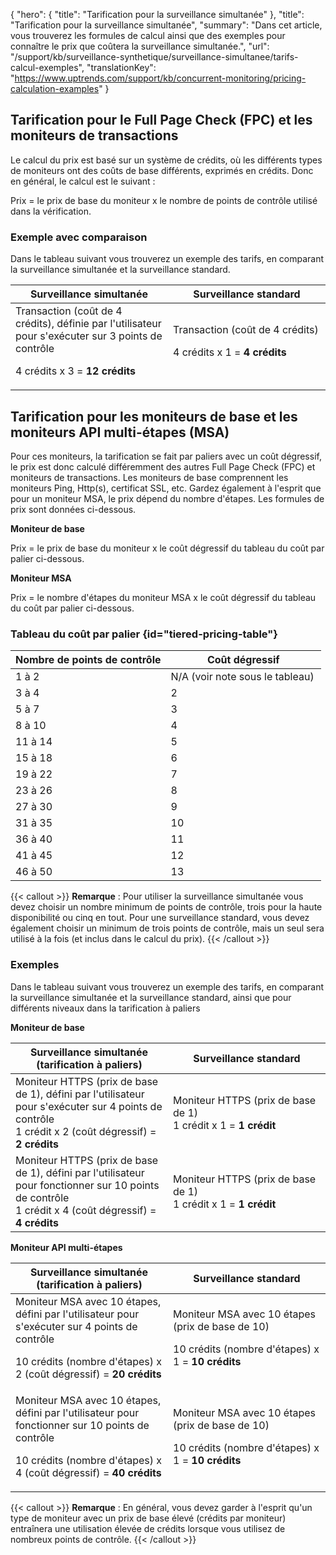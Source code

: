 {
"hero": {
"title": "Tarification pour la surveillance simultanée"
},
"title": "Tarification pour la surveillance simultanée",
"summary": "Dans cet article, vous trouverez les formules de calcul ainsi que des exemples pour connaître le prix que coûtera la surveillance simultanée.",
"url": "/support/kb/surveillance-synthetique/surveillance-simultanee/tarifs-calcul-exemples",
"translationKey": "https://www.uptrends.com/support/kb/concurrent-monitoring/pricing-calculation-examples"
}


## Tarification pour le Full Page Check (FPC) et les moniteurs de transactions

Le calcul du prix est basé sur un système de crédits, où les différents types de moniteurs ont des coûts de base différents, exprimés en crédits. Donc en général, le calcul est le suivant :

Prix = le prix de base du moniteur x le nombre de points de contrôle utilisé dans la vérification.

### Exemple avec comparaison

Dans le tableau suivant vous trouverez un exemple des tarifs, en comparant la surveillance simultanée et la surveillance standard.

<table><colgroup><col style="width: 50%" /><col style="width: 50%" /></colgroup><thead><tr class="header"><th>Surveillance simultanée</th><th>Surveillance standard</th></tr></thead><tbody><tr class="odd"><td>Transaction (coût de 4 crédits), définie par l'utilisateur pour s'exécuter sur 3 points de contrôle<br />

4 crédits x 3 = <strong>12 crédits</strong></td><td>Transaction (coût de 4 crédits)<br />

4 crédits x 1 = <strong>4 crédits</strong></td></tr></tbody></table>

## Tarification pour les moniteurs de base et les moniteurs API multi-étapes (MSA)

Pour ces moniteurs, la tarification se fait par paliers avec un coût dégressif, le prix est donc calculé différemment des autres Full Page Check (FPC) et moniteurs de transactions. Les moniteurs de base comprennent les moniteurs Ping, Http(s), certificat SSL, etc. Gardez également à l'esprit que pour un moniteur MSA, le prix dépend du nombre d'étapes. Les formules de prix sont données ci-dessous.

**Moniteur de base**

Prix = le prix de base du moniteur x le coût dégressif du tableau du coût par palier ci-dessous.

**Moniteur MSA**

Prix = le nombre d'étapes du moniteur MSA x le coût dégressif du tableau du coût par palier ci-dessous.

### Tableau du coût par palier {id="tiered-pricing-table"}

<table>
<colgroup><col style="width: 50%" /><col style="width: 50%" /></colgroup>
<thead><tr class="header"><th>Nombre de points de contrôle</th><th>Coût dégressif</th></tr></thead>

<tbody>

<tr><td>1 à 2</td><td>N/A (voir note sous le tableau)</td></tr>
<tr><td>3 à 4</td><td>2</td></tr>
<tr><td>5 à 7</td><td>3</td></tr>
<tr><td>8 à 10</td><td>4</td></tr>
<tr><td>11 à 14</td><td>5</td></tr>
<tr><td>15 à 18</td><td>6</td></tr>
<tr><td>19 à 22</td><td>7</td></tr>
<tr><td>23 à 26</td><td>8</td></tr>
<tr><td>27 à 30</td><td>9</td></tr>
<tr><td>31 à 35</td><td>10</td></tr>
<tr><td>36 à 40</td><td>11</td></tr>
<tr><td>41 à 45</td><td>12</td></tr>
<tr><td>46 à 50</td><td>13</td></tr>
</tbody>

</table>

{{< callout >}} **Remarque** : Pour utiliser la surveillance simultanée vous devez choisir un nombre minimum de points de contrôle, trois pour la haute disponibilité ou cinq en tout. Pour une surveillance standard, vous devez également choisir un minimum de trois points de contrôle, mais un seul sera utilisé à la fois (et inclus dans le calcul du prix). {{< /callout >}}
### Exemples

Dans le tableau suivant vous trouverez un exemple des tarifs, en comparant la surveillance simultanée et la surveillance standard, ainsi que pour différents niveaux dans la tarification à paliers

**Moniteur de base**

<table><colgroup><col style="width: 50%" /><col style="width: 50%" /></colgroup>

<thead><tr class="header"><th>Surveillance simultanée (tarification à paliers)</th><th>Surveillance standard</th></tr></thead>

<tbody>

<tr><td>Moniteur HTTPS (prix de base de 1), défini par l'utilisateur pour s'exécuter sur 4 points de contrôle<br />1 crédit x 2 (coût dégressif) = <strong>2 crédits</strong></td>
<td>Moniteur HTTPS (prix de base de 1)<br />1 crédit x 1 = <strong>1 crédit</strong></td></tr>
<tr><td>Moniteur HTTPS (prix de base de 1), défini par l'utilisateur pour fonctionner sur 10 points de contrôle<br />1 crédit x 4 (coût dégressif) = <strong>4 crédits</strong></td><td>Moniteur HTTPS (prix de base de 1)<br />1 crédit x 1 = <strong>1 crédit</strong></td></tr>
</tbody>

</table>

**Moniteur API multi-étapes**

<table><colgroup><col style="width: 50%" /><col style="width: 50%" /></colgroup>

  <thead><tr class="header"><th>Surveillance simultanée (tarification à paliers)</th><th>Surveillance standard</th></tr></thead>

  <tbody>

<tr><td>Moniteur MSA avec 10 étapes, défini par l'utilisateur pour s'exécuter sur 4 points de contrôle<br />

10 crédits (nombre d'étapes) x 2 (coût dégressif) = <strong>20 crédits</strong></td>

<td>Moniteur MSA avec 10 étapes (prix de base de 10)<br />

10 crédits (nombre d'étapes) x 1 = <strong>10 crédits</strong></td></tr>

   <tr><td>Moniteur MSA avec 10 étapes, défini par l'utilisateur pour fonctionner sur 10 points de contrôle<br />

10 crédits (nombre d'étapes) x 4 (coût dégressif) = <strong>40 crédits</strong></td>

<td>Moniteur MSA avec 10 étapes (prix de base de 10)<br />

10 crédits (nombre d'étapes) x 1 = <strong>10 crédits</strong></td></tr> 

  </tbody>

</table>

{{< callout >}} **Remarque** : En général, vous devez garder à l'esprit qu'un type de moniteur avec un prix de base élevé (crédits par moniteur) entraînera une utilisation élevée de crédits lorsque vous utilisez de nombreux points de contrôle. {{< /callout >}}
